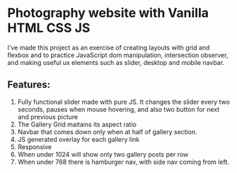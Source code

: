 # Photography website with Vanilla HTML CSS JS
I've made this project as an exercise of creating layouts with grid and flexbox and to practice JavaScript dom manipulation, intersection observer, and making useful ux elements such as slider, desktop and mobile navbar.

## Features:
1. Fully functional slider made with pure JS. It changes the slider every two seconds, pauses when mouse hovering, and also two button for next and previous picture
2. The Gallery Grid maitains its aspect ratio
3. Navbar that comes down only when at half of gallery section.
4. JS generated overlay for each gallery link
5. Responsive
6. When under 1024 will show only two gallery posts per row
7. When under 768 there is hamburger nav, with side nav coming from left.




